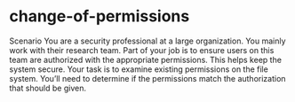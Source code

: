 # change-of-permissions
Scenario
You are a security professional at a large organization. You mainly work with their research team. Part of your job is to ensure users on this team are authorized with the appropriate permissions. This helps keep the system secure. 
Your task is to examine existing permissions on the file system. You’ll need to determine if the permissions match the authorization that should be given. 
